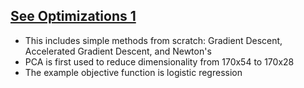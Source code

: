 ## [See Optimizations 1](https://zzz6587.github.io/zzz6587.optimization.io/)
* This includes simple methods from scratch: Gradient Descent, Accelerated Gradient Descent, and Newton's
* PCA is first used to reduce dimensionality from 170x54 to 170x28
* The example objective function is logistic regression

